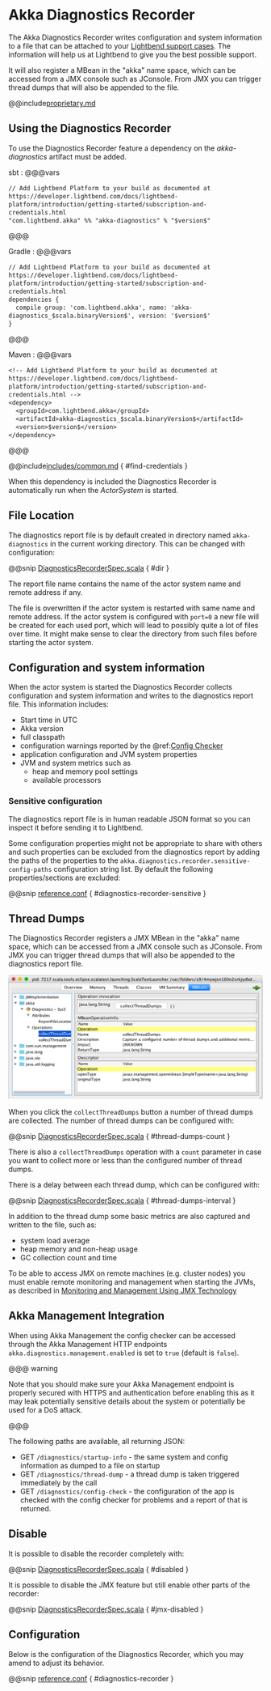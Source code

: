 <a id="diagnostics-recorder"></a>
# Akka Diagnostics Recorder

The Akka Diagnostics Recorder writes configuration and system information
to a file that can be attached to your [Lightbend support cases](http://support.lightbend.com/).
The information will help us at Lightbend to give you the best possible support.

It will also register a MBean in the "akka" name space, which can be accessed
from a JMX console such as JConsole. From JMX you can trigger thread dumps
that will also be appended to the file.

@@include[proprietary.md](includes/proprietary.md)

## Using the Diagnostics Recorder

To use the Diagnostics Recorder feature a dependency on the *akka-diagnostics* artifact must be added.

sbt
: @@@vars
```
// Add Lightbend Platform to your build as documented at https://developer.lightbend.com/docs/lightbend-platform/introduction/getting-started/subscription-and-credentials.html
"com.lightbend.akka" %% "akka-diagnostics" % "$version$"
```
@@@

Gradle
:   @@@vars
```
// Add Lightbend Platform to your build as documented at https://developer.lightbend.com/docs/lightbend-platform/introduction/getting-started/subscription-and-credentials.html
dependencies {
  compile group: 'com.lightbend.akka', name: 'akka-diagnostics_$scala.binaryVersion$', version: '$version$'
}
```
@@@

Maven
: @@@vars
```
<!-- Add Lightbend Platform to your build as documented at https://developer.lightbend.com/docs/lightbend-platform/introduction/getting-started/subscription-and-credentials.html -->
<dependency>
  <groupId>com.lightbend.akka</groupId>
  <artifactId>akka-diagnostics_$scala.binaryVersion$</artifactId>
  <version>$version$</version>
</dependency>
```
@@@

@@include[includes/common.md](includes/common.md) { #find-credentials }

When this dependency is included the Diagnostics Recorder is automatically run when the *ActorSystem*
is started.

## File Location

The diagnostics report file is by default created in directory named `akka-diagnostics` in
the current working directory. This can be changed with configuration:

@@snip [DiagnosticsRecorderSpec.scala](/akka-diagnostics/src/test/scala/com/lightbend/akka/diagnostics/DiagnosticsRecorderSpec.scala) { #dir }

The report file name contains the name of the actor system name and remote address if any.

The file is overwritten if the actor system is restarted with same name and remote address.
If the actor system is configured with `port=0` a new file will be created for each
used port, which will lead to possibly quite a lot of files over time. It might make sense
to clear the directory from such files before starting the actor system.

## Configuration and system information

When the actor system is started the Diagnostics Recorder collects configuration and system
information and writes to the diagnostics report file. This information includes:

 * Start time in UTC
 * Akka version
 * full classpath
 * configuration warnings reported by the @ref:[Config Checker](config-checker.md#config-checker)
 * application configuration and JVM system properties
 * JVM and system metrics such as
    * heap and memory pool settings
    * available processors

### Sensitive configuration

The diagnostics report file is in human readable JSON format so you can inspect it
before sending it to Lightbend.

Some configuration properties might not be appropriate to share with others
and such properties can be excluded from the diagnostics report by adding
the paths of the properties to the `akka.diagnostics.recorder.sensitive-config-paths`
configuration string list. By default the following properties/sections are excluded:

@@snip [reference.conf](/akka-diagnostics/src/main/resources/reference.conf) { #diagnostics-recorder-sensitive }

## Thread Dumps

The Diagnostics Recorder registers a JMX MBean in the "akka" name space, which can be accessed
from a JMX console such as JConsole. From JMX you can trigger thread dumps
that will also be appended to the diagnostics report file.

![diagnostics-jmx.png](images/diagnostics-jmx.png)

When you click the `collectThreadDumps` button a number of thread dumps are collected.
The number of thread dumps can be configured with:

@@snip [DiagnosticsRecorderSpec.scala](/akka-diagnostics/src/test/scala/com/lightbend/akka/diagnostics/DiagnosticsRecorderSpec.scala) { #thread-dumps-count }

There is also a `collectThreadDumps` operation  with a `count` parameter in case you want to
collect more or less than the configured number of thread dumps.

There is a delay between each thread dump, which can be configured with:

@@snip [DiagnosticsRecorderSpec.scala](/akka-diagnostics/src/test/scala/com/lightbend/akka/diagnostics/DiagnosticsRecorderSpec.scala) { #thread-dumps-interval }

In addition to the thread dump some basic metrics are also captured and written to the file, such as:

 * system load average
 * heap memory and non-heap usage
 * GC collection count and time

To be able to access JMX on remote machines (e.g. cluster nodes) you must enable remote
monitoring and management when starting the JVMs, as described in
[Monitoring and Management Using JMX Technology](http://docs.oracle.com/javase/7/docs/technotes/guides/management/agent.html)

## Akka Management Integration

When using Akka Management the config checker can be accessed through the Akka Management HTTP endpoints  
`akka.diagnostics.management.enabled` is set to `true` (default is `false`). 

@@@ warning

Note that you should make sure your Akka Management endpoint
is properly secured with HTTPS and authentication before enabling this as it may leak potentially sensitive details
about the system or potentially be used for a DoS attack.

@@@

The following paths are available, all returning JSON:

 * GET `/diagnostics/startup-info` - the same system and config information as dumped to a file on startup
 * GET `/diagnostics/thread-dump` - a thread dump is taken triggered immediately by the call
 * GET `/diagnostics/config-check` - the configuration of the app is checked with the config checker for problems and a report of that is returned.

## Disable

It is possible to disable the recorder completely with:

@@snip [DiagnosticsRecorderSpec.scala](/akka-diagnostics/src/test/scala/com/lightbend/akka/diagnostics/DiagnosticsRecorderSpec.scala) { #disabled }

It is possible to disable the JMX feature but still enable other parts of the recorder:

@@snip [DiagnosticsRecorderSpec.scala](/akka-diagnostics/src/test/scala/com/lightbend/akka/diagnostics/DiagnosticsRecorderSpec.scala) { #jmx-disabled }

## Configuration

Below is the configuration of the Diagnostics Recorder, which you may amend to adjust its behavior.

@@snip [reference.conf](/akka-diagnostics/src/main/resources/reference.conf) { #diagnostics-recorder }

